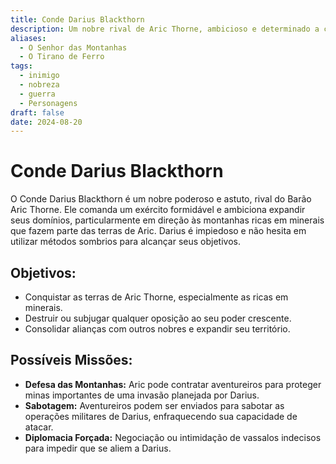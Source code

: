```yaml
---
title: Conde Darius Blackthorn
description: Um nobre rival de Aric Thorne, ambicioso e determinado a conquistar as terras do barão.
aliases:
  - O Senhor das Montanhas
  - O Tirano de Ferro
tags:
  - inimigo
  - nobreza
  - guerra
  - Personagens
draft: false
date: 2024-08-20
---
```

# **Conde Darius Blackthorn**
O Conde Darius Blackthorn é um nobre poderoso e astuto, rival do Barão Aric Thorne. Ele comanda um exército formidável e ambiciona expandir seus domínios, particularmente em direção às montanhas ricas em minerais que fazem parte das terras de Aric. Darius é impiedoso e não hesita em utilizar métodos sombrios para alcançar seus objetivos.

## **Objetivos:**
- Conquistar as terras de Aric Thorne, especialmente as ricas em minerais.
- Destruir ou subjugar qualquer oposição ao seu poder crescente.
- Consolidar alianças com outros nobres e expandir seu território.

## **Possíveis Missões:**
- **Defesa das Montanhas:** Aric pode contratar aventureiros para proteger minas importantes de uma invasão planejada por Darius.
- **Sabotagem:** Aventureiros podem ser enviados para sabotar as operações militares de Darius, enfraquecendo sua capacidade de atacar.
- **Diplomacia Forçada:** Negociação ou intimidação de vassalos indecisos para impedir que se aliem a Darius.
